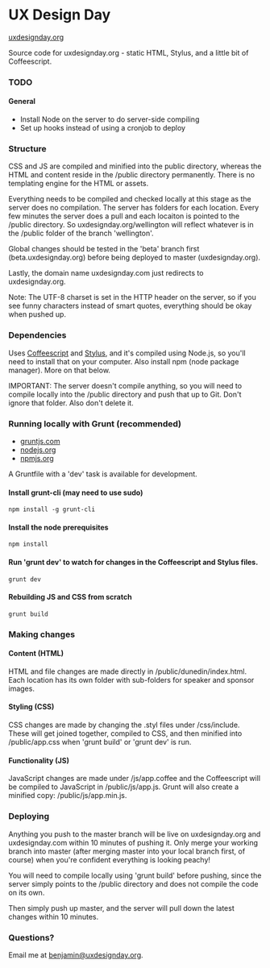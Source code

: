UX Design Day
=============
[uxdesignday.org](http://uxdesignday.org)

Source code for uxdesignday.org - static HTML, Stylus, and a little bit of Coffeescript.

### TODO

#### General

* Install Node on the server to do server-side compiling
* Set up hooks instead of using a cronjob to deploy

### Structure

CSS and JS are compiled and minified into the public directory, whereas the HTML and content reside in the /public directory permanently. There is no templating engine for the HTML or assets. 

Everything needs to be compiled and checked locally at this stage as the server does no compilation. The server has folders for each location. Every few minutes the server does a pull and each locaiton is pointed to the /public directory. So uxdesignday.org/wellington will reflect whatever is in the /public folder of the branch 'wellington'.

Global changes should be tested in the 'beta' branch first (beta.uxdesignday.org) before being deployed to master (uxdesignday.org).

Lastly, the domain name uxdesignday.com just redirects to uxdesignday.org.

Note: The UTF-8 charset is set in the HTTP header on the server, so if you see funny characters instead of smart quotes, everything should be okay when pushed up.

### Dependencies

Uses [Coffeescript](http://coffeescript.org/) and [Stylus](http://learnboost.github.com/stylus/), and it's compiled using Node.js, so you'll need to install that on your computer. Also install npm (node package manager). More on that below.

IMPORTANT: The server doesn't compile anything, so you will need to compile locally into the /public directory and push that up to Git. Don't ignore that folder. Also don't delete it.

### Running locally with Grunt (recommended)

* [gruntjs.com](http://gruntjs.com/)
* [nodejs.org](http://nodejs.org/)
* [npmjs.org](https://npmjs.org/)

A Gruntfile with a 'dev' task is available for development.

#### Install grunt-cli (may need to use sudo)

    npm install -g grunt-cli

#### Install the node prerequisites

    npm install

#### Run 'grunt dev' to watch for changes in the Coffeescript and Stylus files.

    grunt dev

#### Rebuilding JS and CSS from scratch

    grunt build

### Making changes

#### Content (HTML)

HTML and file changes are made directly in /public/dunedin/index.html. Each location has its own folder with sub-folders for speaker and sponsor images.

#### Styling (CSS)

CSS changes are made by changing the .styl files under /css/include. These will get joined together, compiled to CSS, and then minified into /public/app.css when 'grunt build' or 'grunt dev' is run.

#### Functionality (JS)

JavaScript changes are made under /js/app.coffee and the Coffeescript will be compiled to JavaScript in /public/js/app.js. Grunt will also create a minified copy: /public/js/app.min.js.

### Deploying

Anything you push to the master branch will be live on uxdesignday.org and uxdesignday.com within 10 minutes of pushing it. Only merge your working branch into master (after merging master into your local branch first, of course) when you're confident everything is looking peachy! 

You will need to compile locally using 'grunt build' before pushing, since the server simply points to the /public directory and does not compile the code on its own.

Then simply push up master, and the server will pull down the latest changes within 10 minutes.


### Questions?

Email me at benjamin@uxdesignday.org.
